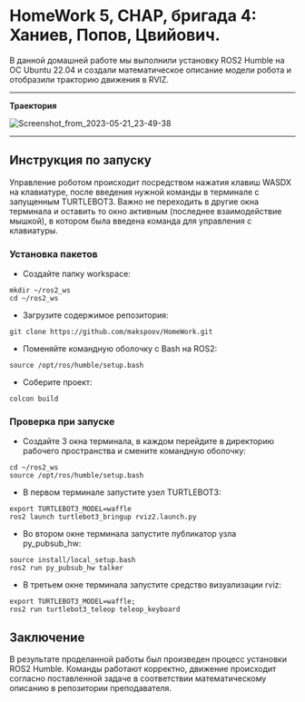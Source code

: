 # HomeWork 5, СНАР, бригада 4: Ханиев, Попов, Цвийович.
В данной домашней работе мы выполнили установку ROS2 Humble на ОС Ubuntu 22.04 и создали математическое описание модели робота и отобразили тракторию движения в RVIZ.
***
__Траектория__

![Screenshot_from_2023-05-21_23-49-38](https://github.com/makspoov/HomeWork/assets/49243068/a09c665c-9457-48cd-b748-dce5e2562618)
***


## Инструкция по запуску
Управление роботом происходит посредством нажатия клавиш WASDX на клавиатуре, после введения нужной команды в терминале с запущенным TURTLEBOT3. Важно не переходить в другие окна терминала и оставить то окно активным (последнее взаимодействие мышкой), в котором была введена команда для управления с клавиатуры. 
### Установка пакетов
+ Создайте папку workspace:
```
mkdir ~/ros2_ws
cd ~/ros2_ws
```
+ Загрузите содержимое репозитория:
```
git clone https://github.com/makspoov/HomeWork.git
```
+ Поменяйте командную оболочку с Bash на ROS2:
```
source /opt/ros/humble/setup.bash
```
+ Соберите проект:
```
colcon build
```
### Проверка при запуске
+ Создайте 3 окна терминала, в каждом перейдите в директорию рабочего пространства и смените командную оболочку:
```
cd ~/ros2_ws
source /opt/ros/humble/setup.bash
```
+ В первом терминале запустите узел TURTLEBOT3:
```
export TURTLEBOT3_MODEL=waffle
ros2 launch turtlebot3_bringup rviz2.launch.py
```
+ Во втором окне терминала запустите публикатор узла py_pubsub_hw:
```
source install/local_setup.bash
ros2 run py_pubsub_hw talker
```
+ В третьем окне терминала запустите средство визуализации rviz:
```
export TURTLEBOT3_MODEL=waffle;
ros2 run turtlebot3_teleop teleop_keyboard
```
## Заключение
В результате проделанной работы был произведен процесс установки ROS2 Humble.
Команды работают корректно, движение происходит согласно поставленной задаче в соответствии математическому описанию в репозитории преподавателя.









